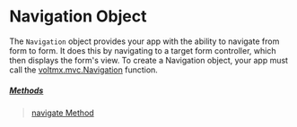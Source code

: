                         




Navigation Object
=================

The `Navigation` object provides your app with the ability to navigate from form to form. It does this by navigating to a target form controller, which then displays the form's view. To create a Navigation object, your app must call the [voltmx.mvc.Navigation](voltmx.mvc_Functions.md#Navigation) function.

##### [Methods](Navigation_Object_Methods.md)

> [navigate Method](Navigation_Object_Methods.md)
